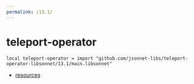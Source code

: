 ```yaml
---
permalink: /13.1/
---
```


# teleport-operator

```jsonnet
local teleport-operator = import "github.com/jsonnet-libs/teleport-operator-libsonnet/13.1/main.libsonnet"
```



* [resources](resources/index.md)